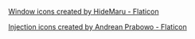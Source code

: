 <a href="https://www.flaticon.com/free-icons/window" title="window icons">Window icons created by HideMaru - Flaticon</a>

<a href="https://www.flaticon.com/free-icons/injection" title="injection icons">Injection icons created by Andrean Prabowo - Flaticon</a>
